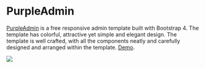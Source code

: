 # PurpleAdmin

[PurpleAdmin](https://github.com/BootstrapDash/PurpleAdmin-Free-Admin-Template) is a free responsive admin template built with Bootstrap 4. The template has colorful, attractive yet simple and elegant design. The template is well crafted, with all the components neatly and carefully designed and arranged within the template. [Demo](https://www.bootstrapdash.com/demo/purple-admin-free/).

<img src="https://github.com/BootstrapDash/PurpleAdmin-Free-Admin-Template/raw/master/screenshot.jpg"></img>
